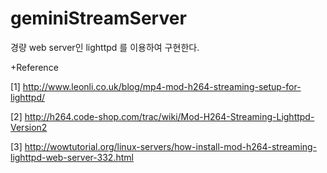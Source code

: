 geminiStreamServer
==================

경량 web server인 lighttpd 를 이용하여 구현한다.

+Reference

[1] http://www.leonli.co.uk/blog/mp4-mod-h264-streaming-setup-for-lighttpd/

[2] http://h264.code-shop.com/trac/wiki/Mod-H264-Streaming-Lighttpd-Version2

[3] http://wowtutorial.org/linux-servers/how-install-mod-h264-streaming-lighttpd-web-server-332.html

